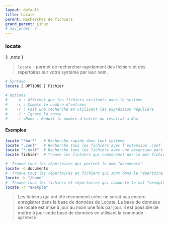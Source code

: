 ```yaml
---
layout: default
title: Locate
parent: Recherches de fichiers
grand_parent: Linux
# nav_order: 7
---
```


### locate

{: .note }

> `locate` - permet de rechercher rapidement des fichiers et des répertoires sur votre système par leur nom.

```bash
# Syntaxe
locate [ OPTIONS ] Fichier

# Options
#    -e : Afficher que les fichiers existants dans le système
#    -c	: Compte le nombre d’entrées
#    -r : Fait une recherche en utilisant les expréssion régulière
#    -i : Ignore la casse
#    -l <Num> : Réduit le nombre d’entrée du résultat à Num
```

#### Exemples

```bash
locate "*bar*"   # Recherche rapide dans tout système
locate ".conf"   # Recherche tous les fichiers avec l’extension .conf
locate "*.extf"  # Recherche tous les fichiers avec une extension particulière
locate fichier*  # Trouve les fichiers qui commencent par le mot fichier

#  Trouve tous les répertoires qui portent le nom "documents"
locate -d documents
#  Trouve tous les répertoires et fichiers qui sont dans le répertoire "/home"
locate -b "/home"
#  Trouve tous les fichiers et répertoires qui comporte le mot "exemple" dans leur nom
locate -r "exemple"
```

> Les fichiers qui ont été récemment créer ne serait pas encore enregistrer dans la base de données de Locate. La base de données de locate est mise à jour au moin une fois par jour. Il est possible de mettre à jour cette base de données en utilisant la commade : `updatedb`
